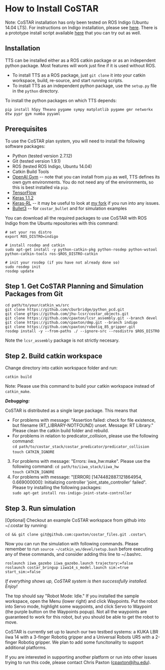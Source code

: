 # How to Install CoSTAR

Note: CoSTAR installation has only been tested on ROS Indigo (Ubuntu 14.04 LTS). For instructions on Indigo installation, please see [here](http://wiki.ros.org/indigo/Installation/Ubuntu). There is a prototype install script available [here](install_indigo.sh) that you can try out as well.


## Installation

TTS can be installed either as a ROS catkin package or as an independent python package. Most features will work just fine if it is used without ROS.

  - To install TTS as a ROS package, just `git clone` it into your catkin workspace, build, re-source, and start running scripts.
  - To install TTS as an independent python package, use the `setup.py` file in the `python` directory.

To install the python packages on which TTS depends:
```
pip install h5py Theano pygame sympy matplotlib pygame gmr networkx dtw pypr gym numba pyyaml
```

## Prerequisites

To use the CoSTAR plan system, you will need to install the following software packages:

  - Python (tested version 2.7.12)
  - Git (tested version 1.9.1)
  - ROS (tested ROS Indigo, Ubuntu 14.04)
  - Catkin Build Tools
  - [OpenAI Gym](https://github.com/openai/gym) -- note that you can install from `pip` as well, TTS defines its own gym environments. You do not need any of the environments, so this is best installed via `pip`.
  - [TensorFlow](https://www.tensorflow.org/)
  - [Keras 1.1.2](https://github.com/fchollet/keras)
  - [Keras-RL](https://github.com/matthiasplappert/keras-rl/) -- it may be useful to look at [my fork](https://github.com/cpaxton/keras-rl) if you run into any issues.
  - [Bullet3](https://github.com/bulletphysics/bullet3.git) -- for `costar_bullet` and for simulation examples


You can download all the required packages to use CoSTAR with ROS Indigo from the Ubuntu repositories with this command:

```
# set your ros distro 
export ROS_DISTRO=indigo

# install rosdep and catkin
sudo apt-get install -y python-catkin-pkg python-rosdep python-wstool python-catkin-tools ros-$ROS_DISTRO-catkin

# init your rosdep (if you have not already done so)
sudo rosdep init
rosdep update
```

## Step 1. Get CoSTAR Planning and Simulation Packages from Git

```
cd path/to/your/catkin_ws/src
git clone https://github.com/cburbridge/python_pcd.git
git clone gttps://github.com/jhu-lcsr/costar_objects.git
git clone https://github.com/cpaxton/lcsr_assembly.git --branch devel
git clone https://github.com/cpaxton/dmp.git --branch indigo
git clone https://github.com/cpaxton/robotiq_85_gripper.git
rosdep install -y --from-paths ./ --ignore-src --rosdistro $ROS_DISTRO
```

Note the `lcsr_assembly` package is not strictly necesary.

## Step 2. Build catkin workspace

Change directory into catkin workspace folder and run:

```
catkin build
```
 
Note: Please use this command to build your catkin workspace instead of `catkin_make`.

***Debugging:***

CoSTAR is distributed as a single large package. This means that 

* For problems with message: "Assertion failed: check for file existence, but filename (RT_LIBRARY-NOTFOUND) unset.  Message: RT Library." Please clean the catkin build folder and rebuild.  
* For problems in relation to predicator_collision, please use the following command:  
`cd path/to/costar_stack/costar_predicator/predicator_collision`  
`touch CATKIN_IGNORE`
3. For problems with message: "Errors: iiwa_hw:make". Please use the following command:
`cd path/to/iiwa_stack/iiwa_hw`  
`touch CATKIN_IGNORE`
4. For problems with message: "[ERROR] [1474482887.121864954, 0.669000000]: Initializing controller 'joint_state_controller' failed". Please try installing the following packages:  
`sudo apt-get install ros-indigo-joint-state-controller`


## Step 3. Run simulation
[Optional] Checkout an example CoSTAR workspace from github into ~/.costar by running:

```
cd && git clone git@github.com:cpaxton/costar_files.git .costar\
```

Now you can run the simulation with following commands. Please remember to run `source ~/catkin_ws/devel/setup.bash` before executing any of these commands, and consider adding this line to ~/.bashrc.

```
roslaunch iiwa_gazebo iiwa_gazebo.launch trajectory:=false  
roslaunch costar_bringup iiwa14_s_model.launch sim:=true start_sim:=false  
```


*If everything shows up, CoSTAR system is then successfully installed. Enjoy!*

The top should say "Robot Mode: Idle." If you installed the sample workspace, open the Menu (lower right) and click Waypoints. Put the robot into Servo mode, highlight some waypoints, and click Servo to Waypoint (the purple button on the Waypoints popup). Not all the waypoints are guaranteed to work for this robot, but you should be able to get the robot to move.

CoSTAR is currently set up to launch our two testbed systems: a KUKA LBR iiwa 14 with a 3-finger Robotiq gripper and a Universal Robots UR5 with a 2-finger Robotiq gripper. We plan to add some funcitonality to support additional platforms.

If you are interested in supporting another platform or run into other issues trying to run this code, please contact Chris Paxton (cpaxton@jhu.edu).

